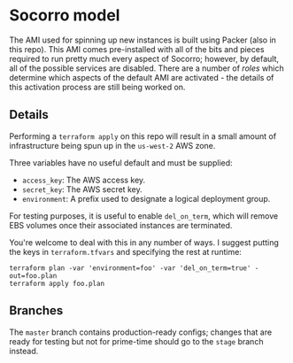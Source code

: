 # Socorro model

The AMI used for spinning up new instances is built using Packer (also in this
repo).  This AMI comes pre-installed with all of the bits and pieces required
to run pretty much every aspect of Socorro; however, by default, all of the
possible services are disabled.  There are a number of *roles* which determine
which aspects of the default AMI are activated - the details of this activation
process are still being worked on.

## Details

Performing a `terraform apply` on this repo will result in a small amount of
infrastructure being spun up in the `us-west-2` AWS zone.

Three variables have no useful default and must be supplied:
* `access_key`: The AWS access key.
* `secret_key`: The AWS secret key.
* `environment`: A prefix used to designate a logical deployment group.

For testing purposes, it is useful to enable `del_on_term`, which will remove
EBS volumes once their associated instances are terminated.

You're welcome to deal with this in any number of ways. I suggest putting the
keys in `terraform.tfvars` and specifying the rest at runtime:

```
terraform plan -var 'environment=foo' -var 'del_on_term=true' -out=foo.plan
terraform apply foo.plan
```

## Branches

The ```master``` branch contains production-ready configs; changes that are
ready for testing but not for prime-time should go to the ```stage``` branch
instead.
